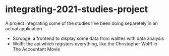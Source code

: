 # integrating-2021-studies-project

A project integrating some of the studies I've been doing separetely in an actual application

- Scrooge: a frontend to display some data from walltes with data analysis
- Wolff: the api which registers everything, like the Christopher Wolff in The Accountant Movie
